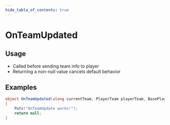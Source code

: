 ```yaml
---
hide_table_of_contents: true
---
```


# OnTeamUpdated

## Usage

* Called before sending team info to player
* Returning a non-null value cancels default behavior

## Examples

```csharp title=""
object OnTeamUpdated(ulong currentTeam, PlayerTeam playerTeam, BasePlayer player)
{
    Puts("OnTeamUpdate works!");
    return null;
}
```
